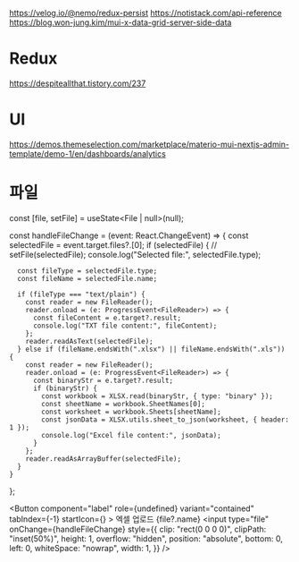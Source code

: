https://velog.io/@nemo/redux-persist
https://notistack.com/api-reference
https://blog.won-jung.kim/mui-x-data-grid-server-side-data

# Redux
https://despiteallthat.tistory.com/237


# UI
https://demos.themeselection.com/marketplace/materio-mui-nextjs-admin-template/demo-1/en/dashboards/analytics







# 파일
  const [file, setFile] = useState<File | null>(null);

  const handleFileChange = (event: React.ChangeEvent<HTMLInputElement>) => {
    const selectedFile = event.target.files?.[0];
    if (selectedFile) {
      // setFile(selectedFile);
      console.log("Selected file:", selectedFile.type);

      const fileType = selectedFile.type;
      const fileName = selectedFile.name;

      if (fileType === "text/plain") {
        const reader = new FileReader();
        reader.onload = (e: ProgressEvent<FileReader>) => {
          const fileContent = e.target?.result;
          console.log("TXT file content:", fileContent);
        };
        reader.readAsText(selectedFile);
      } else if (fileName.endsWith(".xlsx") || fileName.endsWith(".xls")) {
        const reader = new FileReader();
        reader.onload = (e: ProgressEvent<FileReader>) => {
          const binaryStr = e.target?.result;
          if (binaryStr) {
            const workbook = XLSX.read(binaryStr, { type: "binary" });
            const sheetName = workbook.SheetNames[0];
            const worksheet = workbook.Sheets[sheetName];
            const jsonData = XLSX.utils.sheet_to_json(worksheet, { header: 1 });
            console.log("Excel file content:", jsonData);
          }
        };
        reader.readAsArrayBuffer(selectedFile);
      }
    }
  };

   <Button
                  component="label"
                  role={undefined}
                  variant="contained"
                  tabIndex={-1}
                  startIcon={<CloudUploadIcon />}
                >
                  엑셀 업로드 {file?.name}
                  <input
                    type="file"
                    onChange={handleFileChange}
                    style={{
                      clip: "rect(0 0 0 0)",
                      clipPath: "inset(50%)",
                      height: 1,
                      overflow: "hidden",
                      position: "absolute",
                      bottom: 0,
                      left: 0,
                      whiteSpace: "nowrap",
                      width: 1,
                    }}
                  />
                </Button>